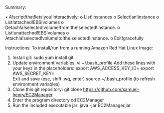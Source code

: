 Summary:

• A!script!that!lets!you!interactively:
o List!instances
o Select!an!instance
o List!attached!EBS!volumes
o Detach!a!selected!volume!from!the!selected!instance.
o List!unattached!EBS!volumes
o Attach!a!selected!volume!to!the!selected!instance.
o Exit!gracefully

Instructions:
To install/run from a running Amazon Red Hat Linux Image:
  1.   Install git:
	     sudo yum install git
  2. 	Update environment variables:
      vi ~/.bash_profile
   	  Add these lines with your keys in the placeholders:
         export AWS_ACCESS_KEY_ID=<YOUR-ACCESS-KEY>
         export AWS_SECRET_KEY=<YOUR-SECRET-KEY>     
   	  Exit and save (esc, shift :wq, enter)
   	  source ~/.bash_profile (to refresh environment variables)      
  3. 	Clone this git repository:
	    git clone https://github.com/samuel-henry/EC2Manager
  4. 	Enter the program directory
	    cd EC2Manager
  5. 	Run the included executable jar:
	    java -jar EC2Manager.jar
